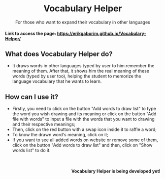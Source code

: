 <div align="center">
  <h1>Vocabulary Helper</h1>
  <p>For those who want to expand their vocabulary in other languages</p>
</div>


#### Link to access the page: https://erikgaborim.github.io/Vocabulary-Helper/


## What does Vocabulary Helper do?

- It draws words in other languages typed by user to him remember the meaning of them. After that, it shows him the real meaning of these words (typed by user too), helping the student to memorize the language vocabulary that he wants to learn.

## How can I use it?

- Firstly, you need to click on the button "Add words to draw list" to type the word you wish drawing and its meaning or click on the button "Add file with words" to input a file with the words that you want to drawing and their respective meanings;
- Then, click on the red button with a swap icon inside it to raffle a word;
- To know the drawn word's meaning, click on it;
- If you want to see all added words on website or remove some of them, click on the button "Add words to draw list" and then, click on "Show words list" to do it.

<div align="right">
  <br />
  <h4>Vocabulary Helper is being developed yet!</h4>
</div>
